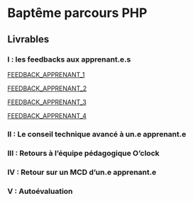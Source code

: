 # Baptême parcours PHP

## Livrables

### I : les feedbacks aux apprenant.e.s
[FEEDBACK_APPRENANT_1](/feedback_apprenant_1.md)

[FEEDBACK_APPRENANT_2](/feedback_apprenant_2.md)

[FEEDBACK_APPRENANT_3](/feedback_apprenant_3.md)

[FEEDBACK_APPRENANT_4](/feedback_apprenant_4.md)

### II : Le conseil technique avancé à un.e apprenant.e

### III : Retours à l’équipe pédagogique O’clock

### IV : Retour sur un MCD d’un.e apprenant.e

### V : Autoévaluation
